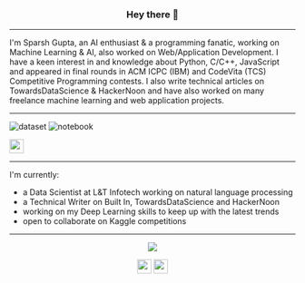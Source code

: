 <!--
**imsparsh/imsparsh** is a ✨ _special_ ✨ repository because its `README.md` (this file) appears on your GitHub profile.

Here are some ideas to get you started:

- 🔭 I’m currently working on ...
- 🌱 I’m currently learning ...
- 👯 I’m looking to collaborate on ...
- 🤔 I’m looking for help with ...
- 💬 Ask me about ...
- 📫 How to reach me: ...
- 😄 Pronouns: ...
- ⚡ Fun fact: ...
-->

<h3 align="center">Hey there 👋</h2>

---
I'm Sparsh Gupta, an AI enthusiast & a programming fanatic, working on Machine Learning & AI, also worked on Web/Application Development. I have a keen interest in and knowledge about Python, C/C++, JavaScript and appeared in final rounds in ACM ICPC (IBM) and CodeVita (TCS) Competitive Programming contests. I also write technical articles on TowardsDataScience & HackerNoon and have also worked on many freelance machine learning and web application projects.

---

![dataset](https://road-to-kaggle-grandmaster.vercel.app/api/badges/imsparsh/dataset/light)
![notebook](https://road-to-kaggle-grandmaster.vercel.app/api/badges/imsparsh/notebook/light)

<p align=left>
<a href="https://www.kaggle.com/imsparsh"><img height="25" src="https://img.shields.io/badge/Kaggle-profile-%2320beff"></a>
</p>

---
I'm currently:
- a Data Scientist at L&T Infotech working on natural language processing
- a Technical Writer on Built In, TowardsDataScience and HackerNoon
- working on my Deep Learning skills to keep up with the latest trends
- open to collaborate on Kaggle competitions
---

<p align="center">
  <img align="center" src="https://github-readme-stats.vercel.app/api/top-langs/?username=imsparsh&layout=compact)](https://github.com/anuraghazra/github-readme-stats" />
</p>

<p align=center>
<img height="25" src="https://badges.pufler.dev/visits/imsparsh/imsparsh?color=black&logo=github" />
<img height="25" src="https://badges.pufler.dev/repos/imsparsh" />
<a href="https://github.com/imsparsh">
</a>
</p>


<!-- ![Ruchi's github stats](https://github-readme-stats.vercel.app/api?username=imsparsh&show_icons=true&hide=contribs,issues)
